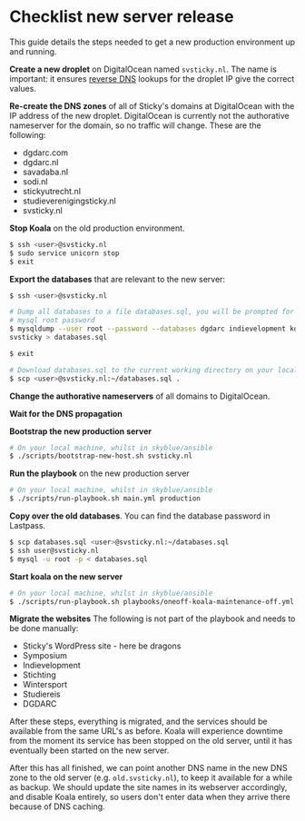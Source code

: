 # Checklist new server release

This guide details the steps needed to get a new production environment up and
running.

**Create a new droplet** on DigitalOcean named `svsticky.nl`. The name is
important: it ensures [reverse DNS] lookups for the droplet IP give the correct
values.

**Re-create the DNS zones** of all of Sticky's domains at DigitalOcean with the
IP address of the new droplet. DigitalOcean is currently not the authorative
nameserver for the domain, so no traffic will change. These are the following:

 - dgdarc.com
 - dgdarc.nl
 - savadaba.nl
 - sodi.nl
 - stickyutrecht.nl
 - studieverenigingsticky.nl
 - svsticky.nl

**Stop Koala** on the old production environment.

```bash
$ ssh <user>@svsticky.nl
$ sudo service unicorn stop
$ exit
```

**Export the databases** that are relevant to the new server:

```bash
$ ssh <user>@svsticky.nl

# Dump all databases to a file databases.sql, you will be prompted for the
# mysql root password
$ mysqldump --user root --password --databases dgdarc indievelopment koala 
svsticky > databases.sql

$ exit

# Download databases.sql to the current working directory on your local machine
$ scp <user>@svsticky.nl:~/databases.sql .
```

**Change the authorative nameservers** of all domains to DigitalOcean.

**Wait for the DNS propagation**

**Bootstrap the new production server**

```bash
# On your local machine, whilst in skyblue/ansible
$ ./scripts/bootstrap-new-host.sh svsticky.nl
```

**Run the playbook** on the new production server

```bash
# On your local machine, whilst in skyblue/ansible
$ ./scripts/run-playbook.sh main.yml production
```

**Copy over the old databases**. You can find the database password in
Lastpass.

```bash
$ scp databases.sql <user>@svsticky.nl:~/databases.sql
$ ssh user@svsticky.nl
$ mysql -u root -p < databases.sql
```

**Start koala on the new server**

```bash
# On your local machine, whilst in skyblue/ansible
$ ./scripts/run-playbook.sh playbooks/oneoff-koala-maintenance-off.yml production
```

**Migrate the websites** The following is not part of the playbook and needs to
be done manually:

 - Sticky's WordPress site - here be dragons
 - Symposium
 - Indievelopment
 - Stichting
 - Wintersport
 - Studiereis
 - DGDARC

After these steps, everything is migrated, and the services should be available
from the same URL's as before. Koala will experience downtime from the moment
its service has been stopped on the old server, until it has eventually been
started on the new server.

After this has all finished, we can point another DNS name in the new DNS zone
to the old server (e.g. `old.svsticky.nl`), to keep it available for a while
as backup. We should update the site names in its webserver accordingly, and
disable Koala entirely, so users don't enter data when they arrive there because
of DNS caching.

 [reverse DNS]:https://en.wikipedia.org/wiki/Reverse_DNS_lookup
